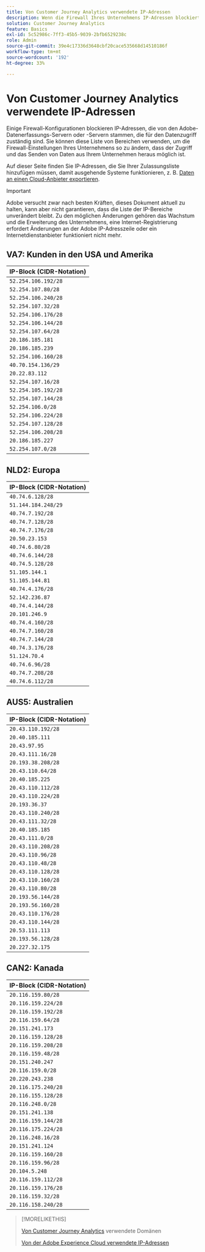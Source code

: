 ```yaml
---
title: Von Customer Journey Analytics verwendete IP-Adressen
description: Wenn die Firewall Ihres Unternehmens IP-Adressen blockiert, die von Adobe stammen, verwenden Sie diese Liste, um Ihre Firewall-Einstellungen zu aktualisieren.
solution: Customer Journey Analytics
feature: Basics
exl-id: 5c52986c-7ff3-45b5-9039-2bfb6529238c
role: Admin
source-git-commit: 39e4c17336d3648cbf20cace535668d14510186f
workflow-type: tm+mt
source-wordcount: '192'
ht-degree: 33%

---
```


# Von Customer Journey Analytics verwendete IP-Adressen

Einige Firewall-Konfigurationen blockieren IP-Adressen, die von den Adobe-Datenerfassungs-Servern oder -Servern stammen, die für den Datenzugriff zuständig sind. Sie können diese Liste von Bereichen verwenden, um die Firewall-Einstellungen Ihres Unternehmens so zu ändern, dass der Zugriff und das Senden von Daten aus Ihrem Unternehmen heraus möglich ist.

Auf dieser Seite finden Sie IP-Adressen, die Sie Ihrer Zulassungsliste hinzufügen müssen, damit ausgehende Systeme funktionieren, z. B. [Daten an einen Cloud-Anbieter exportieren](/help/analysis-workspace/export/export-cloud.md).

>[!IMPORTANT]
>
>Adobe versucht zwar nach besten Kräften, dieses Dokument aktuell zu halten, kann aber nicht garantieren, dass die Liste der IP-Bereiche unverändert bleibt. Zu den möglichen Änderungen gehören das Wachstum und die Erweiterung des Unternehmens, eine Internet-Registrierung erfordert Änderungen an der Adobe IP-Adresszeile oder ein Internetdienstanbieter funktioniert nicht mehr.

## VA7: Kunden in den USA und Amerika

| IP-Block (CIDR-Notation) |
| --- |
| `52.254.106.192/28` |
| `52.254.107.80/28` |
| `52.254.106.240/28` |
| `52.254.107.32/28` |
| `52.254.106.176/28` |
| `52.254.106.144/28` |
| `52.254.107.64/28` |
| `20.186.185.181` |
| `20.186.185.239` |
| `52.254.106.160/28` |
| `40.70.154.136/29` |
| `20.22.83.112` |
| `52.254.107.16/28` |
| `52.254.105.192/28` |
| `52.254.107.144/28` |
| `52.254.106.0/28` |
| `52.254.106.224/28` |
| `52.254.107.128/28` |
| `52.254.106.208/28` |
| `20.186.185.227` |
| `52.254.107.0/28` |

## NLD2: Europa

| IP-Block (CIDR-Notation) |
| --- |
| `40.74.6.128/28` |
| `51.144.184.248/29` |
| `40.74.7.192/28` |
| `40.74.7.128/28` |
| `40.74.7.176/28` |
| `20.50.23.153` |
| `40.74.6.80/28` |
| `40.74.6.144/28` |
| `40.74.5.128/28` |
| `51.105.144.1` |
| `51.105.144.81` |
| `40.74.4.176/28` |
| `52.142.236.87` |
| `40.74.4.144/28` |
| `20.101.246.9` |
| `40.74.4.160/28` |
| `40.74.7.160/28` |
| `40.74.7.144/28` |
| `40.74.3.176/28` |
| `51.124.70.4` |
| `40.74.6.96/28` |
| `40.74.7.208/28` |
| `40.74.6.112/28` |

## AUS5: Australien

| IP-Block (CIDR-Notation) |
| --- |
| `20.43.110.192/28` |
| `20.40.185.111` |
| `20.43.97.95` |
| `20.43.111.16/28` |
| `20.193.38.208/28` |
| `20.43.110.64/28` |
| `20.40.185.225` |
| `20.43.110.112/28` |
| `20.43.110.224/28` |
| `20.193.36.37` |
| `20.43.110.240/28` |
| `20.43.111.32/28` |
| `20.40.185.185` |
| `20.43.111.0/28` |
| `20.43.110.208/28` |
| `20.43.110.96/28` |
| `20.43.110.48/28` |
| `20.43.110.128/28` |
| `20.43.110.160/28` |
| `20.43.110.80/28` |
| `20.193.56.144/28` |
| `20.193.56.160/28` |
| `20.43.110.176/28` |
| `20.43.110.144/28` |
| `20.53.111.113` |
| `20.193.56.128/28` |
| `20.227.32.175` |

## CAN2: Kanada

| IP-Block (CIDR-Notation) |
| --- |
| `20.116.159.80/28` |
| `20.116.159.224/28` |
| `20.116.159.192/28` |
| `20.116.159.64/28` |
| `20.151.241.173` |
| `20.116.159.128/28` |
| `20.116.159.208/28` |
| `20.116.159.48/28` |
| `20.151.240.247` |
| `20.116.159.0/28` |
| `20.220.243.238` |
| `20.116.175.240/28` |
| `20.116.155.128/28` |
| `20.116.248.0/28` |
| `20.151.241.138` |
| `20.116.159.144/28` |
| `20.116.175.224/28` |
| `20.116.248.16/28` |
| `20.151.241.124` |
| `20.116.159.160/28` |
| `20.116.159.96/28` |
| `20.104.5.248` |
| `20.116.159.112/28` |
| `20.116.159.176/28` |
| `20.116.159.32/28` |
| `20.116.158.240/28` |

>[!MORELIKETHIS]
>
>[Von Customer Journey Analytics](domains.md) verwendete Domänen
>
>[Von der Adobe Experience Cloud verwendete IP-Adressen](https://experienceleague.adobe.com/en/docs/core-services/interface/data-collection/ip-addresses)